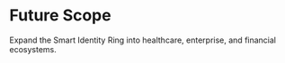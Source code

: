 # Future Scope

Expand the Smart Identity Ring into healthcare, enterprise, and financial ecosystems.